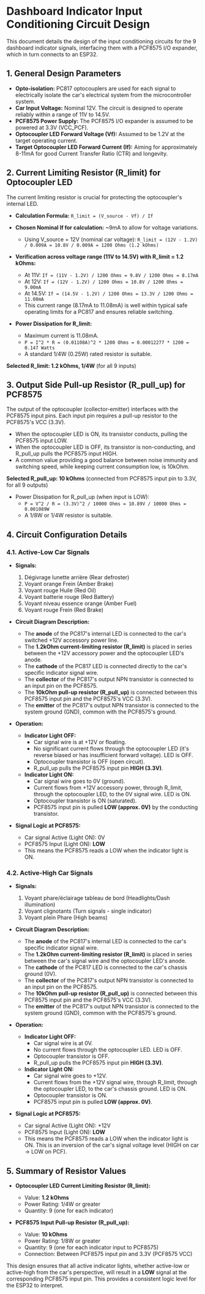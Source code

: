# Dashboard Indicator Input Conditioning Circuit Design

This document details the design of the input conditioning circuits for the 9 dashboard indicator signals, interfacing them with a PCF8575 I/O expander, which in turn connects to an ESP32.

## 1. General Design Parameters

*   **Opto-isolation:** PC817 optocouplers are used for each signal to electrically isolate the car's electrical system from the microcontroller system.
*   **Car Input Voltage:** Nominal 12V. The circuit is designed to operate reliably within a range of 11V to 14.5V.
*   **PCF8575 Power Supply:** The PCF8575 I/O expander is assumed to be powered at 3.3V (VCC_PCF).
*   **Optocoupler LED Forward Voltage (Vf):** Assumed to be 1.2V at the target operating current.
*   **Target Optocoupler LED Forward Current (If):** Aiming for approximately 8-11mA for good Current Transfer Ratio (CTR) and longevity.

## 2. Current Limiting Resistor (R_limit) for Optocoupler LED

The current limiting resistor is crucial for protecting the optocoupler's internal LED.

*   **Calculation Formula:** `R_limit = (V_source - Vf) / If`
*   **Chosen Nominal If for calculation:** ~9mA to allow for voltage variations.
    *   Using V_source = 12V (nominal car voltage):
        `R_limit = (12V - 1.2V) / 0.009A = 10.8V / 0.009A = 1200 Ohms (1.2 kOhms)`

*   **Verification across voltage range (11V to 14.5V) with R_limit = 1.2 kOhms:**
    *   At 11V: `If = (11V - 1.2V) / 1200 Ohms = 9.8V / 1200 Ohms = 8.17mA`
    *   At 12V: `If = (12V - 1.2V) / 1200 Ohms = 10.8V / 1200 Ohms = 9.00mA`
    *   At 14.5V: `If = (14.5V - 1.2V) / 1200 Ohms = 13.3V / 1200 Ohms = 11.08mA`
    *   This current range (8.17mA to 11.08mA) is well within typical safe operating limits for a PC817 and ensures reliable switching.

*   **Power Dissipation for R_limit:**
    *   Maximum current is 11.08mA.
    *   `P = I^2 * R = (0.01108A)^2 * 1200 Ohms = 0.00012277 * 1200 = 0.147 Watts`
    *   A standard 1/4W (0.25W) rated resistor is suitable.

**Selected R_limit: 1.2 kOhms, 1/4W** (for all 9 inputs)

## 3. Output Side Pull-up Resistor (R_pull_up) for PCF8575

The output of the optocoupler (collector-emitter) interfaces with the PCF8575 input pins. Each input pin requires a pull-up resistor to the PCF8575's VCC (3.3V).

*   When the optocoupler LED is ON, its transistor conducts, pulling the PCF8575 input LOW.
*   When the optocoupler LED is OFF, its transistor is non-conducting, and R_pull_up pulls the PCF8575 input HIGH.
*   A common value providing a good balance between noise immunity and switching speed, while keeping current consumption low, is 10kOhm.

**Selected R_pull_up: 10 kOhms** (connected from PCF8575 input pin to 3.3V, for all 9 outputs)
*   Power Dissipation for R_pull_up (when input is LOW):
    *   `P = V^2 / R = (3.3V)^2 / 10000 Ohms = 10.89V / 10000 Ohms = 0.001089W`
    *   A 1/8W or 1/4W resistor is suitable.

## 4. Circuit Configuration Details

### 4.1. Active-Low Car Signals

*   **Signals:**
    1.  Dégivrage lunette arrière (Rear defroster)
    2.  Voyant orange Frein (Amber Brake)
    3.  Voyant rouge Huile (Red Oil)
    4.  Voyant batterie rouge (Red Battery)
    5.  Voyant niveau essence orange (Amber Fuel)
    6.  Voyant rouge Frein (Red Brake)

*   **Circuit Diagram Description:**
    *   The **anode** of the PC817's internal LED is connected to the car's switched +12V accessory power line.
    *   The **1.2kOhm current-limiting resistor (R_limit)** is placed in series between the +12V accessory power and the optocoupler LED's anode.
    *   The **cathode** of the PC817 LED is connected directly to the car's specific indicator signal wire.
    *   The **collector** of the PC817's output NPN transistor is connected to an input pin on the PCF8575.
    *   The **10kOhm pull-up resistor (R_pull_up)** is connected between this PCF8575 input pin and the PCF8575's VCC (3.3V).
    *   The **emitter** of the PC817's output NPN transistor is connected to the system ground (GND), common with the PCF8575's ground.

*   **Operation:**
    *   **Indicator Light OFF:**
        *   Car signal wire is at +12V or floating.
        *   No significant current flows through the optocoupler LED (it's reverse biased or has insufficient forward voltage). LED is OFF.
        *   Optocoupler transistor is OFF (open circuit).
        *   R_pull_up pulls the PCF8575 input pin **HIGH (3.3V)**.
    *   **Indicator Light ON:**
        *   Car signal wire goes to 0V (ground).
        *   Current flows from +12V accessory power, through R_limit, through the optocoupler LED, to the 0V signal wire. LED is ON.
        *   Optocoupler transistor is ON (saturated).
        *   PCF8575 input pin is pulled **LOW (approx. 0V)** by the conducting transistor.

*   **Signal Logic at PCF8575:**
    *   Car signal Active (Light ON): 0V
    *   PCF8575 Input (Light ON): **LOW**
    *   This means the PCF8575 reads a LOW when the indicator light is ON.

### 4.2. Active-High Car Signals

*   **Signals:**
    1.  Voyant phare/éclairage tableau de bord (Headlights/Dash illumination)
    2.  Voyant clignotants (Turn signals - single indicator)
    3.  Voyant plein Phare (High beams)

*   **Circuit Diagram Description:**
    *   The **anode** of the PC817's internal LED is connected to the car's specific indicator signal wire.
    *   The **1.2kOhm current-limiting resistor (R_limit)** is placed in series between the car's signal wire and the optocoupler LED's anode.
    *   The **cathode** of the PC817 LED is connected to the car's chassis ground (0V).
    *   The **collector** of the PC817's output NPN transistor is connected to an input pin on the PCF8575.
    *   The **10kOhm pull-up resistor (R_pull_up)** is connected between this PCF8575 input pin and the PCF8575's VCC (3.3V).
    *   The **emitter** of the PC817's output NPN transistor is connected to the system ground (GND), common with the PCF8575's ground.

*   **Operation:**
    *   **Indicator Light OFF:**
        *   Car signal wire is at 0V.
        *   No current flows through the optocoupler LED. LED is OFF.
        *   Optocoupler transistor is OFF.
        *   R_pull_up pulls the PCF8575 input pin **HIGH (3.3V)**.
    *   **Indicator Light ON:**
        *   Car signal wire goes to +12V.
        *   Current flows from the +12V signal wire, through R_limit, through the optocoupler LED, to the car's chassis ground. LED is ON.
        *   Optocoupler transistor is ON.
        *   PCF8575 input pin is pulled **LOW (approx. 0V)**.

*   **Signal Logic at PCF8575:**
    *   Car signal Active (Light ON): +12V
    *   PCF8575 Input (Light ON): **LOW**
    *   This means the PCF8575 reads a LOW when the indicator light is ON. This is an inversion of the car's signal voltage level (HIGH on car -> LOW on PCF).

## 5. Summary of Resistor Values

*   **Optocoupler LED Current Limiting Resistor (R_limit):**
    *   Value: **1.2 kOhms**
    *   Power Rating: 1/4W or greater
    *   Quantity: 9 (one for each indicator)

*   **PCF8575 Input Pull-up Resistor (R_pull_up):**
    *   Value: **10 kOhms**
    *   Power Rating: 1/8W or greater
    *   Quantity: 9 (one for each indicator input to PCF8575)
    *   Connection: Between PCF8575 input pin and 3.3V (PCF8575 VCC)

This design ensures that all active indicator lights, whether active-low or active-high from the car's perspective, will result in a **LOW** signal at the corresponding PCF8575 input pin. This provides a consistent logic level for the ESP32 to interpret.
